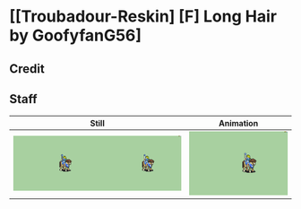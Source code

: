 # [\[Troubadour-Reskin\] \[F\] Long Hair by GoofyfanG56]

## Credit


	
## Staff

| Still | Animation |
| :---: | :-------: |
| ![Staff still](./Staff_000.png) | ![Staff animation](./Staff.gif) |

